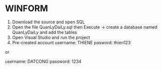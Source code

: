 # WINFORM
1. Download the source and open SQL
2. Open the file QuanLyDaiLy.sql then Execute -> create a database named QuanLyDaiLy and add the tables
3. Open Visual Studio and run the project
4. Pre-created account
username: THIENE
pasword: thien123 

or

username: DATCONG
password: 1234